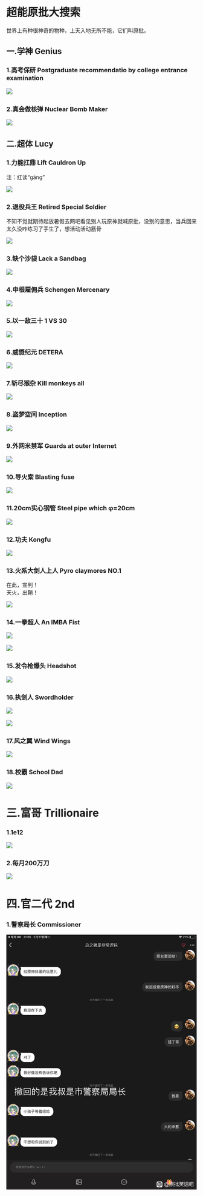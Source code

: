 # 超能原批大搜索

世界上有种很神奇的物种，上天入地无所不能，它们叫原批。

## 一.学神   Genius

### 1.高考保研   Postgraduate recommendatio by college entrance examination

![](https://github.com/DreamingCats/GenshitJokes/raw/main/超能原批大搜索/学神/高考保研.jpg)

### 2.真会做核弹   Nuclear Bomb Maker

![](https://github.com/DreamingCats/GenshitJokes/raw/main/超能原批大搜索/学神/真会做核弹.jpg)

## 二.超体   Lucy

### 1.力能扛鼎   Lift Cauldron Up

注：扛读“gāng”

![](https://github.com/DreamingCats/GenshitJokes/raw/main/超能原批大搜索/超体/力能扛鼎.jpg)

### 2.退役兵王   Retired Special Soldier

不知不觉就期待起放暑假去网吧看见别人玩原神就喊原批，没别的意思，当兵回来太久没咋练习了手生了，想活动活动筋骨

![](https://github.com/DreamingCats/GenshitJokes/raw/main/超能原批大搜索/超体/退役兵王.jpg)

### 3.缺个沙袋 Lack a Sandbag

![](https://github.com/DreamingCats/GenshitJokes/raw/main/超能原批大搜索/超体/缺个沙袋.jpg)

### 4.申根雇佣兵 Schengen Mercenary

![](https://github.com/DreamingCats/GenshitJokes/raw/main/超能原批大搜索/超体/申根雇佣兵.jpg)

### 5.以一敌三十 1 VS 30

![](https://github.com/DreamingCats/GenshitJokes/raw/main/超能原批大搜索/超体/以一敌三十.jpg)

### 6.威慑纪元  DETERA

![](https://github.com/DreamingCats/GenshitJokes/raw/main/超能原批大搜索/超体/威慑纪元.jpg)

### 7.斩尽猴杂  Kill monkeys all

![](https://github.com/DreamingCats/GenshitJokes/raw/main/超能原批大搜索/超体/斩尽猴杂.jpg)

### 8.盗梦空间  Inception

![](https://github.com/DreamingCats/GenshitJokes/raw/main/超能原批大搜索/超体/盗梦空间.jpg)

### 9.外网米禁军  Guards at outer Internet

![](https://github.com/DreamingCats/GenshitJokes/raw/main/超能原批大搜索/超体/外网米禁军.jpg)

### 10.导火索   Blasting fuse

![](https://github.com/DreamingCats/GenshitJokes/raw/main/images/超能原批大搜索/超体/导火索.jpg)

### 11.20cm实心钢管   Steel pipe which φ=20cm

![](https://github.com/DreamingCats/GenshitJokes/raw/main/超能原批大搜索/超体/20cm实心钢管.jpg)

### 12.功夫   Kongfu

![](https://github.com/DreamingCats/GenshitJokes/raw/main/超能原批大搜索/超体/功夫.jpg)

### 13.火系大剑人上人  Pyro claymores NO.1

在此，宣判！  
天火，出鞘！  

![](https://github.com/DreamingCats/GenshitJokes/raw/main/超能原批大搜索/超体/火系大剑人上人.jpg)

### 14.一拳超人    An IMBA Fist

![](https://github.com/DreamingCats/GenshitJokes/raw/main/超能原批大搜索/超体/一拳超人.jpg)

![](https://github.com/DreamingCats/GenshitJokes/raw/main/超能原批大搜索/超体/无想的一拳.jpg)

### 15.发令枪爆头 Headshot

![](https://github.com/DreamingCats/GenshitJokes/raw/main/超能原批大搜索/超体/发令枪爆头.jpg)

### 16.执剑人   Swordholder

![](https://github.com/DreamingCats/GenshitJokes/raw/main/超能原批大搜索/超体/执剑人1.jpg)

![](https://github.com/DreamingCats/GenshitJokes/raw/main/超能原批大搜索/超体/执剑人2.jpg)

### 17.风之翼   Wind Wings

![](https://github.com/DreamingCats/GenshitJokes/raw/main/超能原批大搜索/超体/风之翼.jpg)

### 18.校霸   School Dad

![](https://github.com/DreamingCats/GenshitJokes/raw/main/超能原批大搜索/超体/校霸.jpg)


# 三.富哥   Trillionaire

### 1.1e12

![](https://github.com/DreamingCats/GenshitJokes/raw/main/超能原批大搜索/富哥/1e12.jpg)

### 2.每月200万刀

![](https://github.com/DreamingCats/GenshitJokes/raw/main/超能原批大搜索/富哥/每月200万刀.jpg)

# 四.官二代   2nd

### 1.警察局长   Commissioner

![](./官二代/警察局长.jpg)